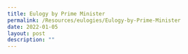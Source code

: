 ```yaml
---
title: Eulogy by Prime Minister
permalink: /Resources/eulogies/Eulogy-by-Prime-Minister
date: 2022-01-05
layout: post
description: ""
---
```

